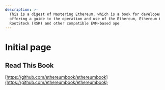 ```yaml
---
description: >-
  This is a digest of Mastering Ethereum, which is a book for developers,
  offering a guide to the operation and use of the Ethereum, Ethereum Classic,
  RootStock (RSK) and other compatible EVM-based ope
---
```


# Initial page

## Read This Book

[https://github.com/ethereumbook/ethereumbook](https://github.com/ethereumbook/ethereumbook) 

